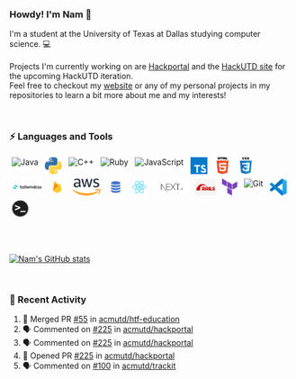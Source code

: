 ### Howdy! I'm Nam 👋
<!-- 👋 -->
I'm a student at the University of Texas at Dallas studying computer science. :computer:  
<br/>
Projects I'm currently working on are [Hackportal](https://github.com/acmutd/hackportal) and the [HackUTD site](https://github.com/acmutd/hackutd-ix-site) for the upcoming HackUTD iteration.  
Feel free to checkout my [website](https://namtruong.netlify.app) or any of my personal projects in my repositories to learn a bit more about me and my interests!

<br/>

### :zap: Languages and Tools  
<div style="flex">
<img src="https://raw.githubusercontent.com/jmnote/z-icons/master/svg/java.svg" alt="Java" height="30" style="vertical-align:top; margin:4px">
<img src="icons/python.png" alt="Python" height="30" style="vertical-align:top; margin:4px">
<img src="https://raw.githubusercontent.com/jmnote/z-icons/master/svg/cpp.svg" alt="C++" height="30" style="vertical-align:top; margin:4px">
<img src="https://raw.githubusercontent.com/jmnote/z-icons/master/svg/ruby.svg" alt="Ruby" height="30" style="vertical-align:top; margin:4px">
<img src="https://raw.githubusercontent.com/jmnote/z-icons/master/svg/javascript.svg" alt="JavaScript" height="30" style="vertical-align:top; margin:4px">
<img src="https://raw.githubusercontent.com/github/explore/80688e429a7d4ef2fca1e82350fe8e3517d3494d/topics/typescript/typescript.png" alt="TypeScript" height="30" style="vertical-align:top; margin:4px">
<img src="https://raw.githubusercontent.com/github/explore/80688e429a7d4ef2fca1e82350fe8e3517d3494d/topics/html/html.png" alt="HTML5" height="30" style="vertical-align:top; margin:4px">
<img src="https://raw.githubusercontent.com/github/explore/80688e429a7d4ef2fca1e82350fe8e3517d3494d/topics/css/css.png" alt="CSS" height="30" style="vertical-align:top; margin:4px">
<img src="icons/tailwind.png" alt="TailwindCSS" height="30" style="vertical-align:top; margin:4px">
<img src="icons/firebase.png" alt="Firebase" height="30" style="vertical-align:top; margin:4px">
<img src="icons/aws.png" alt="AWS" height="30" style="vertical-align:top; margin:4px">
<img src="https://raw.githubusercontent.com/github/explore/80688e429a7d4ef2fca1e82350fe8e3517d3494d/topics/sql/sql.png" alt="SQL" height="30" style="vertical-align:top; margin:4px">
<img src="https://raw.githubusercontent.com/github/explore/80688e429a7d4ef2fca1e82350fe8e3517d3494d/topics/react/react.png" alt="React" height="30" style="vertical-align:top; margin:4px">
<img src="icons/Nextjs.png" alt="Nextjs" height="30" style="vertical-align:top; margin:4px">
<img src="icons/RubyOnRails.png" alt="RubyOnRails" height="30" style="vertical-align:top; margin:4px">
<img src="icons/terraform.png" alt="Terraform" height="30" style="vertical-align:top; margin:4px">
<img src="https://raw.githubusercontent.com/jmnote/z-icons/master/svg/git.svg" alt="Git" height="30" style="vertical-align:top; margin:4px">
<img src="https://raw.githubusercontent.com/github/explore/80688e429a7d4ef2fca1e82350fe8e3517d3494d/topics/visual-studio-code/visual-studio-code.png" alt="VSCode" height="30" style="vertical-align:top; margin:4px">
<img src="https://raw.githubusercontent.com/github/explore/80688e429a7d4ef2fca1e82350fe8e3517d3494d/topics/terminal/terminal.png" alt="Terminal" height="30" style="vertical-align:top; margin:4px">
</div>

<br/><br/>

[![Nam's GitHub stats](https://github-readme-stats.vercel.app/api?username=nam-t24&show_icons=true&theme=dracula&count_private=true&hide=stars)](https://github.com/anuraghazra/github-readme-stats)

<br/>

### :cowboy_hat_face: Recent Activity  
<!--START_SECTION:activity-->
1. 🎉 Merged PR [#55](https://github.com/acmutd/htf-education/pull/55) in [acmutd/htf-education](https://github.com/acmutd/htf-education)
2. 🗣 Commented on [#225](https://github.com/acmutd/hackportal/issues/225) in [acmutd/hackportal](https://github.com/acmutd/hackportal)
3. 🗣 Commented on [#225](https://github.com/acmutd/hackportal/issues/225) in [acmutd/hackportal](https://github.com/acmutd/hackportal)
4. 💪 Opened PR [#225](https://github.com/acmutd/hackportal/pull/225) in [acmutd/hackportal](https://github.com/acmutd/hackportal)
5. 🗣 Commented on [#100](https://github.com/acmutd/trackit/issues/100) in [acmutd/trackit](https://github.com/acmutd/trackit)
<!--END_SECTION:activity-->

